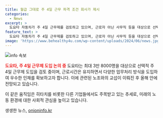 ```yaml
---
title: 월급 그대로 주 4일 근무 파격 조건 회사가 제시
categories:
  - News
excerpt: >
  도요타 자동차가 주 4일 근무제를 검토하고 있으며, 근로자 아닌 사무직 등을 대상으로 선택적 주 4일 근무제를 논의 중이다. 근무시간은 늘리고 총근로시간은 유지하면서 다양한 업무처리 방식을 도입하여 우수한 인재를 확보하고자 한다. 노조와 합의가 이뤄지면 올해 안에 시행될 전망이며, 히타치가 이미 주 4일 근무를 실시하고 있다는 점도 주목받고 있다.
feature_text: >
  도요타 자동차가 주 4일 근무제를 검토하고 있으며, 근로자 아닌 사무직 등을 대상으로 선택적 주 4일 근무제를 논의 중이다. 근무시간은 늘리고 총근로시간은 유지하면서 다양한 업무처리 방식을 도입하여 우수한 인재를 확보하고자 한다. 노조와 합의가 이뤄지면 올해 안에 시행될 전망이며, 히타치가 이미 주 4일 근무를 실시하고 있다는 점도 주목받고 있다.
image: 'https://www.behealthy4u.com/wp-content/uploads/2024/06/news.jpg'
---
```


<p><img src="https://www.behealthy4u.com/wp-content/uploads/2024/06/news.jpg" alt="info 속보" /></p>

<p><b><span style="color: #ee2323;">도요타, 주 4일 근무제 도입 논의 중</span></b>
도요타는 최대 3만 8000명을 대상으로 선택적 주 4일 근무제 도입을 검토 중이며, 근로시간은 유지하면서 다양한 업무처리 방식을 도입하여 우수한 인재를 확보하고자 합니다. 이에 관련된 노조와의 교섭이 이뤄진 후 올해 안에 전망되고 있습니다.</p>

<p>이 같은 움직임은 히타치를 비롯한 다른 기업들에서도 주목받고 있는 추세로, 미래의 노동 환경에 대한 사회적 관심을 높이고 있습니다.</p>
생생한 뉴스, <a href="https://onioninfo.kr" rel="dofollow">onioninfo.kr</a>


